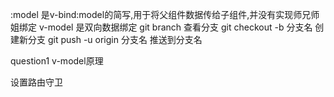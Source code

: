 :model
    是v-bind:model的简写,用于将父组件数据传给子组件,并没有实现师兄师姐绑定
v-model
    是双向数据绑定
git branch 查看分支
git checkout -b 分支名   创建新分支
git push -u origin 分支名  推送到分支名

question1  v-model原理


设置路由守卫
